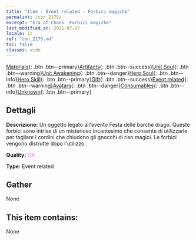 ```yaml
---
title: "Item - Event related - Forbici magiche"
permalink: /con_2175/
excerpt: "Era of Chaos  Forbici magiche"
last_modified_at: 2021-07-27
locale: it
ref: "con_2175.md"
toc: false
classes: wide
---
```

 [Materials](/ItemsIT/){: .btn .btn--primary}[Artifacts](/ItemsIT/Artifacts/){: .btn .btn--success}[Unit Soul](/ItemsIT/UnitSoul/){: .btn .btn--warning}[Unit Awakening](/ItemsIT/UnitAwakening/){: .btn .btn--danger}[Hero Soul](/ItemsIT/HeroSoul/){: .btn .btn--info}[Hero Skill](/ItemsIT/HeroSkill/){: .btn .btn--primary}[Gift](/ItemsIT/Gift/){: .btn .btn--success}[Event related](/ItemsIT/Events/){: .btn .btn--warning}[Avatars](/ItemsIT/Avatars/){: .btn .btn--danger}[Consumables](/ItemsIT/Consumables/){: .btn .btn--info}[Unknown](/ItemsIT/Unknown/){: .btn .btn--primary}

## Dettagli
 **Descrizione:** Un oggetto legato all'evento Festa delle barche drago. Queste forbici sono intrise di un misterioso incantesimo che consente di utilizzarle per tagliare i cordini che chiudono gli gnocchi di riso magici. Le forbici vengono distrutte dopo l'utilizzo.

 **Quality:** <span style="color: #DA70D6">OK</span>

 **Type:** Event related

## Gather

  None

## This item contains:

  None

